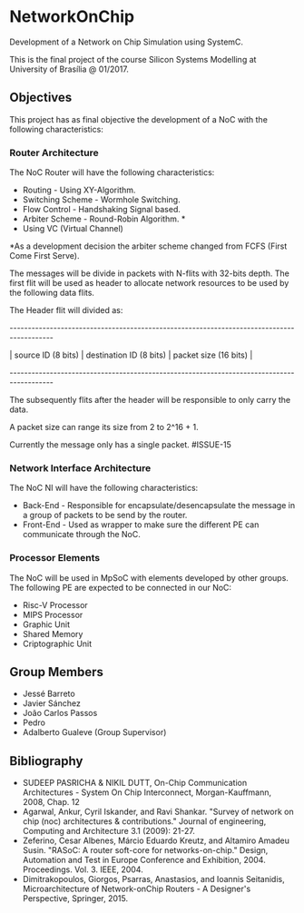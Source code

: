 # NetworkOnChip
Development of a Network on Chip Simulation using SystemC.

This is the final project of the course Silicon Systems Modelling at University of Brasília @ 01/2017.

## Objectives

This project has as final objective the development of a NoC with the following characteristics:

### Router Architecture

The NoC Router will have the following characteristics:

 * Routing - Using XY-Algorithm.
 * Switching Scheme - Wormhole Switching.
 * Flow Control - Handshaking Signal based.
 * Arbiter Scheme - Round-Robin Algorithm. \*
 * Using VC (Virtual Channel)

\*As a development decision the arbiter scheme changed from FCFS (First Come First Serve).

The messages will be divide in packets with N-flits with 32-bits depth. The first flit will be used as header
to allocate network resources to be used by the following data flits.

The Header flit will divided as:

\------------------------------------------------------------------------------------------

\| source ID (8 bits) | destination ID (8 bits) |                       packet size (16 bits) |

\------------------------------------------------------------------------------------------

The subsequently flits after the header will be responsible to only carry the data.

A packet size can range its size from 2 to 2^16 + 1.

Currently the message only has a single packet. #ISSUE-15

### Network Interface Architecture

The NoC NI will have the following characteristics:

 * Back-End - Responsible for encapsulate/desencapsulate the message in a group of packets to be send by the router.
 * Front-End - Used as wrapper to make sure the different PE can communicate through the NoC.

### Processor Elements

The NoC will be used in MpSoC with elements developed by other groups. The following PE are expected to be connected in
our NoC:

 * Risc-V Processor
 * MIPS Processor
 * Graphic Unit
 * Shared Memory
 * Criptographic Unit

## Group Members

 * Jessé Barreto
 * Javier Sánchez
 * João Carlos Passos
 * Pedro
 * Adalberto Gualeve (Group Supervisor)

## Bibliography

 * SUDEEP PASRICHA & NIKIL DUTT, On-Chip Communication Architectures - System On Chip Interconnect, Morgan-Kauffmann, 2008, Chap. 12
 * Agarwal, Ankur, Cyril Iskander, and Ravi Shankar. "Survey of network on chip (noc) architectures & contributions." Journal of engineering, Computing and Architecture 3.1 (2009): 21-27.
 * Zeferino, Cesar Albenes, Márcio Eduardo Kreutz, and Altamiro Amadeu Susin. "RASoC: A router soft-core for networks-on-chip." Design, Automation and Test in Europe Conference and Exhibition, 2004. Proceedings. Vol. 3. IEEE, 2004.
 * Dimitrakopoulos, Giorgos, Psarras, Anastasios, and Ioannis Seitanidis, Microarchitecture of Network-onChip Routers - A Designer's Perspective, Springer, 2015.
